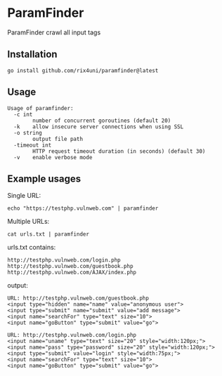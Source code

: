# ParamFinder

ParamFinder crawl all input tags

## Installation
```
go install github.com/rix4uni/paramfinder@latest
```

## Usage
```
Usage of paramfinder:
  -c int
        number of concurrent goroutines (default 20)
  -k    allow insecure server connections when using SSL
  -o string
        output file path
  -timeout int
        HTTP request timeout duration (in seconds) (default 30)
  -v    enable verbose mode
```

## Example usages

Single URL:
```
echo "https://testphp.vulnweb.com" | paramfinder
```

Multiple URLs:
```
cat urls.txt | paramfinder
```

urls.txt contains:
```
http://testphp.vulnweb.com/login.php
http://testphp.vulnweb.com/guestbook.php
http://testphp.vulnweb.com/AJAX/index.php
```

output:
```
URL: http://testphp.vulnweb.com/guestbook.php
<input type="hidden" name="name" value="anonymous user">
<input type="submit" name="submit" value="add message">
<input name="searchFor" type="text" size="10">
<input name="goButton" type="submit" value="go">

URL: http://testphp.vulnweb.com/login.php
<input name="uname" type="text" size="20" style="width:120px;">
<input name="pass" type="password" size="20" style="width:120px;">
<input type="submit" value="login" style="width:75px;">
<input name="searchFor" type="text" size="10">
<input name="goButton" type="submit" value="go">
```
